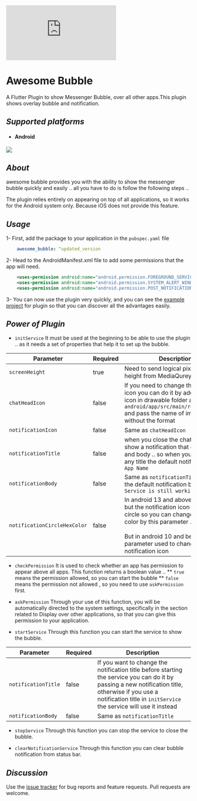 ![](https://www.babup.com/do.php?img=27721)
# Awesome Bubble
A Flutter Plugin to show Messenger Bubble, over all other apps.This plugin shows overlay bubble and notification.

## _Supported platforms_
- #### Android
![](https://s01.babup.com/uploads/ezgif-com-gif-maker-1-_c7b83.gif)
## _About_
awesome bubble provides you with the ability to show the messenger bubble quickly and easily .. all you have to do is follow the following steps ..

The plugin relies entirely on appearing on top of all applications, so it works for the Android system only.
Because iOS does not provide this feature.

## _Usage_
1- First, add the package to your application in the `pubspec.yaml` file
```yml
    awesome_bubble: ^updated_version
```

2- Head to the AndroidManifest.xml file to add some permissions that the app will need.
```xml
    <uses-permission android:name="android.permission.FOREGROUND_SERVICE" />
    <uses-permission android:name="android.permission.SYSTEM_ALERT_WINDOW" />
    <uses-permission android:name="android.permission.POST_NOTIFICATIONS"/>
```

3- You can now use the plugin very quickly, and you can see the [example project](https://github.com/mohamedhaloka/awesome_bubble/tree/main/example) for plugin so that you can discover all the advantages easily.

## _Power of Plugin_

- `initService`
  It must be used at the beginning to be able to use the plugin .. as it needs a set of properties that help it to set up the bubble.

| Parameter | Required | Description                                                                                                                                                                                                                      |
| --- | --- |----------------------------------------------------------------------------------------------------------------------------------------------------------------------------------------------------------------------------------| 
| `screenHeight` | true | Need to send logical pixel screen height from MediaQurey                                                                                                                                                                         | 
| `chatHeadIcon` | false | If you need to change the chat head icon you can do it by adding the new icon in drawable folder at `android/app/src/main/res/drawable/` and pass the name of image only without the format                                      | 
| `notificationIcon` | false | Same as `chatHeadIcon`                                                                                                                                                                                                           | 
| `notificationTitle` | false | when you close the chat head .. we show a notification that contain title and body .. so when you doen't send any title the default notifcation title is `App Name`                                                              | 
| `notificationBody` | false | Same as `notificationTitle` except the default notification body is `Your Service is still working`                                                                                                                              | 
| `notificationCircleHexColor` | false | In android 13 and above the system but the notification icon inside the circle so you can change the circle color by this parameter .. <br> <br> But in android 10 and below this parameter used to change the notification icon | 

- `checkPermission`
  It is used to check whether an app has permission to appear above all apps.
  This function returns a boolean value ..
  ** `true` means the permission allowed, so you can start the bubble
  ** `false` means the permission not allowed , so you need to use `askPermission` first.

- `askPermission`
  Through your use of this function, you will be automatically directed to the system settings, specifically in the section related to Display over other applications, so that you can give this permission to your application.

- `startService`
  Through this function you can start the service to show the bubble.

| Parameter | Required | Description                                                                                                                                                                                                            |
| --- | --- |------------------------------------------------------------------------------------------------------------------------------------------------------------------------------------------------------------------------| 
| `notificationTitle` | false | If you want to change the notification title before starting the service you can do it by passing a new notification title, otherwise if you use a notification title in `initService` the service will use it instead | 
| `notificationBody` | false | Same as `notificationTitle`                                                                                                                                                                                            | 

- `stopService`
  Through this function you can stop the service to close the bubble.

- `clearNotificationService`
  Through this function you can clear bubble notification from status bar.

## _Discussion_
Use the [issue tracker](https://github.com/mohamedhaloka/awesome_bubble/issues) for bug reports and feature requests.
Pull requests are welcome.
